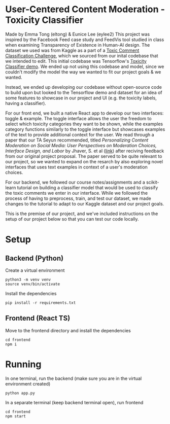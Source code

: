 # User-Centered Content Moderation - Toxicity Classifier
Made by Emma Tong (eltong) & Eunice Lee (eylee2)
This project was inspired by the Facebook Feed case study and FeedVis tool studied in class when examining Transparency of Existence in Human-AI design. 
The dataset we used was from Kaggle as a part of a [Toxic Comment Classification Challenge](https://www.kaggle.com/c/jigsaw-toxic-comment-classification-challenge/overview), which we sourced from our inital codebase that we intended to edit. This initial codebase was Tensorflow's [Toxicity Classifier demo](https://github.com/tensorflow/tfjs-models/tree/master/toxicity/demo). We ended up not using this codebase and model, since we couldn't modify the model the way we wanted to fit our project goals & we wanted. 

Instead, we ended up developing our codebase without open-source code to build upon but looked to the Tensorflow demo and dataset for an idea of some features to showcase in our project and UI (e.g. the toxicity labels, having a classifier). 

For our front end, we built a native React app to develop our two interfaces: toggle & example. The toggle interface allows the user the freedom to select which toxicity categories they want to be shown, while the examples category functions similarly to the toggle interface but showcases examples of the text to provide additional context for the user. 
We read through a paper that our TA Seyun recommended, titled _Personalizing Content Moderation on Social Media: User Perspectives on Moderation Choices, Interface Design, and Labor_ by Jhaver, S. et al ([link]([url](https://arxiv.org/abs/2305.10374))) after reciving feedback from our original project proposal. The paper served to be quite relevant to our project, so we wanted to expand on the resarch by also exploring novel interfaces that uses text examples in context of a user's moderation choices. 

For our backend, we followed our course notes/assignments and a scikit-learn tutorial on building a classifier model that would be used to classify the toxic comments we enter in our interface. While we followed the process of having to preprocess, train, and  test our dataset, we made changes to the tutorial to adapt to our Kaggle dataset and our project goals. 

This is the premise of our project, and we've included instructions on the setup of our project below so that you can test our code locally. 


# Setup
## Backend (Python)
Create a virtual environment
```
python3 -m venv venv
source venv/bin/activate
```

Install the dependencies
```
pip install -r requirements.txt
```

## Frontend (React TS)
Move to the frontend directory and install the dependencies
```
cd frontend
npm i
```

# Running
In one terminal, run the backend (make sure you are in the virtual environment created)
```
python app.py
```

In a separate terminal (keep backend terminal open), run frontend
```
cd frontend
npm start
```
